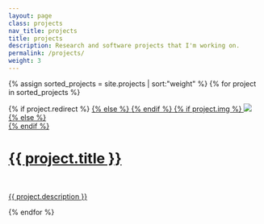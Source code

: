 ```yaml
---
layout: page
class: projects
nav_title: projects
title: projects
description: Research and software projects that I'm working on.
permalink: /projects/
weight: 3
---
```


{% assign sorted_projects = site.projects | sort:"weight" %}
{% for project in sorted_projects %}

<div class="project">
    <div class="thumbnail">
        {% if project.redirect %}
        <a href="{{ project.redirect }}" target="_blank">
        {% else %}
        <a href="{{ project.url | prepend:site.baseurl }}">
        {% endif %}
        {% if project.img %}
        <img class="thumbnail" src="{{ project.img | prepend:site.baseurl }}"/>
        {% else %}
        <div class="thumbnail blankbox"></div>
        {% endif %}
        <span>
            <h1>{{ project.title }}</h1>
            <br/>
            <p>{{ project.description }}</p>
        </span>
        </a>
    </div>
</div>

{% endfor %}

